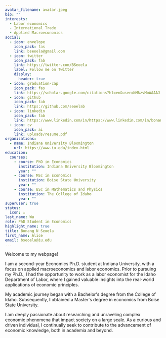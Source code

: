 ```yaml
---
avatar_filename: avatar.jpeg
bio: ""
interests:
  - Labor economics
  - International Trade
  - Applied Macroeconomics
social:
  - icon: envelope
    icon_pack: fas
    link: bseoela@gmail.com
  - icon: twitter
    icon_pack: fab
    link: https://twitter.com/BSeoela
    label: Follow me on Twitter
    display:
      header: true
  - icon: graduation-cap
    icon_pack: fas
    link: https://scholar.google.com/citations?hl=en&user=NMkzvMoAAAAJ
  - icon: github
    icon_pack: fab
    link: https://github.com/seoelab
  - icon: linkedin
    icon_pack: fab
    link: https://www.linkedin.com/in/https://www.linkedin.com/in/bonang-seoela-2a207794/
  - icon: cv
    icon_pack: ai
    link: uploads/resume.pdf
organizations:
  - name: Indiana University Bloomington
    url: https://www.iu.edu/index.html
education:
  courses:
    - course: PhD in Economics
      institution: Indiana University Bloomington
      year: ""
    - course: MSc in Economics
      institution: Boise State University
      year: ""
    - course: BSc in Mathematics and Physics
      institution: The College of Idaho
      year: ""
superuser: true
status:
  icon: ☕️
last_name: Wu
role: PhD Student in Economics
highlight_name: true
title: Bonang N Seoela
first_name: Alice
email: bseoela@iu.edu
---
```

Welcome to my webpage!

I am a second-year Economics Ph.D. student at Indiana University, with a focus on applied macroeconomics and labor economics. Prior to pursuing my Ph.D., I had the opportunity to work as a labor economist for the Idaho Department of Labor, where I gained valuable insights into the real-world applications of economic principles.

My academic journey began with a Bachelor's degree from the College of Idaho. Subsequently, I obtained a Master's degree in economics from Boise State University.

I am deeply passionate about researching and unraveling complex economic phenomena that impact society on a large scale. As a curious and driven individual, I continually seek to contribute to the advancement of economic knowledge, both in academia and beyond.